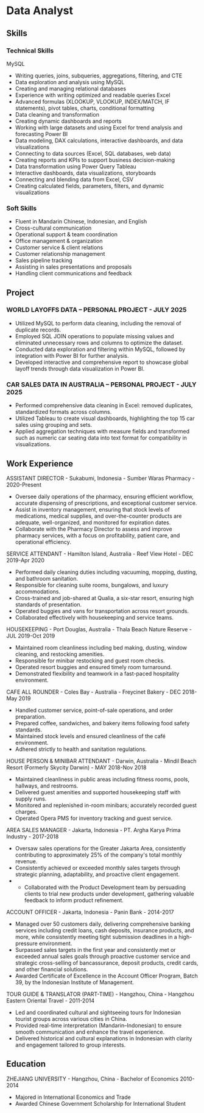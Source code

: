# Data Analyst

## Skills
### Technical Skills
MySQL
- Writing queries, joins, subqueries, aggregations, filtering, and CTE
- Data exploration and analysis using MySQL
- Creating and managing relational databases
- Experience with writing optimized and readable queries
Excel
- Advanced formulas (XLOOKUP, VLOOKUP, INDEX/MATCH, IF statements), pivot tables, charts, conditional formatting
- Data cleaning and transformation
- Creating dynamic dashboards and reports
- Working with large datasets and using Excel for trend analysis and forecasting
Power BI
- Data modeling, DAX calculations, interactive dashboards, and data visualizations
- Connecting to data sources (Excel, SQL databases, web data)
- Creating reports and KPIs to support business decision-making
- Data transformation using Power Query
Tableau	
- Interactive dashboards, data visualizations, storyboards
- Connecting and blending data from Excel, CSV
- Creating calculated fields, parameters, filters, and dynamic visualizations

### Soft Skills
- Fluent in Mandarin Chinese, Indonesian, and English
- Cross-cultural communication
- Operational support & team coordination
- Office management & organization
- Customer service & client relations
- Customer relationship management
- Sales pipeline tracking
- Assisting in sales presentations and proposals
- Handling client communications and feedback

## Project
### WORLD LAYOFFS DATA – PERSONAL PROJECT - JULY 2025
- Utilized MySQL to perform data cleaning, including the removal of duplicate records.
- Employed SQL JOIN operations to populate missing values and eliminated unnecessary rows and columns to optimize the dataset.
- Conducted data exploration and filtering within MySQL, followed by integration with Power BI for further analysis.
- Developed interactive and comprehensive report to showcase global layoff trends through data visualization in Power BI.

### CAR SALES DATA IN AUSTRALIA – PERSONAL PROJECT - JULY 2025
- Performed comprehensive data cleaning in Excel: removed duplicates, standardized formats across columns.
- Utilized Tableau to create visual dashboards, highlighting the top 15 car sales using grouping and sets.
- Applied aggregation techniques with measure fields and transformed such as numeric car seating data into text format for compatibility in visualizations.

## Work Experience
ASSISTANT DIRECTOR - Sukabumi, Indonesia - Sumber Waras Pharmacy	- 2020-Present
- Oversee daily operations of the pharmacy, ensuring efficient workflow, accurate dispensing of prescriptions, and exceptional customer service.
- Assist in inventory management, ensuring that stock levels of medications, medical supplies, and over-the-counter products are adequate, well-organized, and monitored for expiration dates.
- Collaborate with the Pharmacy Director to assess and improve pharmacy services, with a focus on profitability, patient care, and operational efficiency.

SERVICE ATTENDANT - Hamilton Island, Australia - Reef View Hotel - DEC 2019-Apr 2020
- Performed daily cleaning duties including vacuuming, mopping, dusting, and bathroom sanitation.
- Responsible for cleaning suite rooms, bungalows, and luxury accommodations.
- Cross-trained and job-shared at Qualia, a six-star resort, ensuring high standards of presentation.
- Operated buggies and vans for transportation across resort grounds.
- Collaborated effectively with housekeeping and service teams. 

HOUSEKEEPING - Port Douglas, Australia - Thala Beach Nature Reserve - JUL 2019-Oct 2019
- Maintained room cleanliness including bed making, dusting, window cleaning, and restocking amenities.
- Responsible for minibar restocking and guest room checks.
- Operated resort buggies and ensured timely room turnaround.
- Demonstrated flexibility and teamwork in a fast-paced hospitality environment.

CAFE ALL ROUNDER - Coles Bay - Australia - Freycinet Bakery - DEC 2018-May 2019
- Handled customer service, point-of-sale operations, and order preparation.
- Prepared coffee, sandwiches, and bakery items following food safety standards.
- Maintained stock levels and ensured cleanliness of the café environment.
- Adhered strictly to health and sanitation regulations.

HOUSE PERSON & MINIBAR ATTENDANT - Darwin, Australia - Mindil Beach Resort (Formerly Skycity Darwin) - MAY 2018-Nov 2018
- Maintained cleanliness in public areas including fitness rooms, pools, hallways, and restrooms.
- Delivered guest amenities and supported housekeeping staff with supply runs.
- Monitored and replenished in-room minibars; accurately recorded guest charges.
- Operated Opera PMS for inventory tracking and guest service.

AREA SALES MANAGER - Jakarta, Indonesia - PT. Argha Karya Prima Industry - 2017-2018
- Oversaw sales operations for the Greater Jakarta Area, consistently contributing to approximately 25% of the company's total monthly revenue.
- Consistently achieved or exceeded monthly sales targets through strategic planning, adaptability, and proactive client engagement.
- - Collaborated with the Product Development team by persuading clients to trial new products under development, gathering valuable feedback to inform product refinement.

ACCOUNT OFFICER - Jakarta, Indonesia - Panin Bank - 2014-2017
- Managed over 50 customers daily, delivering comprehensive banking services including credit loans, cash deposits, insurance products, and more, while consistently meeting tight submission deadlines in a high-pressure environment.
- Surpassed sales targets in the first year and consistently met or exceeded annual sales goals through proactive customer service and strategic cross-selling of bancassurance, deposit products, credit cards, and other financial solutions.
- Awarded Certificate of Excellence in the Account Officer Program, Batch 39, by the Indonesian Institute of Management.

TOUR GUIDE & TRANSLATOR (PART-TIME) - Hangzhou, China - Hangzhou Eastern Oriental Travel - 2011-2014
- Led and coordinated cultural and sightseeing tours for Indonesian tourist groups across various cities in China.
- Provided real-time interpretation (Mandarin–Indonesian) to ensure smooth communication and enhance the travel experience.
- Delivered historical and cultural explanations in Indonesian with clarity and engagement tailored to group interests.

## Education
ZHEJIANG UNIVERSITY - Hangzhou, China - Bachelor of Economics	2010-2014
- Majored in International Economics and Trade
- Awarded Chinese Government Scholarship for International Student 

